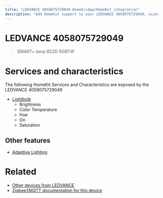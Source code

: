 ```yaml
---
title: "LEDVANCE 4058075729049 Homebridge/HomeKit integration"
description: "Add HomeKit support to your LEDVANCE 4058075729049, using Homebridge, Zigbee2MQTT and homebridge-z2m."
---
```

<!---
This file has been GENERATED using src/docgen/docgen.ts
DO NOT EDIT THIS FILE MANUALLY!
-->
# LEDVANCE 4058075729049
> SMART+ lamp B22D RGBTW


# Services and characteristics
The following HomeKit Services and Characteristics are exposed by
the LEDVANCE 4058075729049

* [Lightbulb](../../light.md)
  * Brightness
  * Color Temperature
  * Hue
  * On
  * Saturation

## Other features
* [Adaptive Lighting](../../light.md)

# Related
* [Other devices from LEDVANCE](../index.md#ledvance)
* [Zigbee2MQTT documentation for this device](https://www.zigbee2mqtt.io/devices/4058075729049.html)